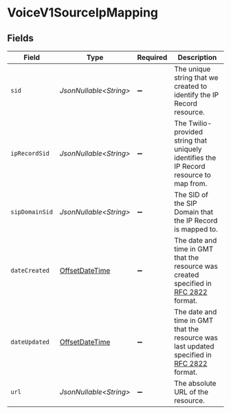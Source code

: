 # VoiceV1SourceIpMapping


## Fields

| Field                                                                                                                             | Type                                                                                                                              | Required                                                                                                                          | Description                                                                                                                       |
| --------------------------------------------------------------------------------------------------------------------------------- | --------------------------------------------------------------------------------------------------------------------------------- | --------------------------------------------------------------------------------------------------------------------------------- | --------------------------------------------------------------------------------------------------------------------------------- |
| `sid`                                                                                                                             | *JsonNullable\<String>*                                                                                                           | :heavy_minus_sign:                                                                                                                | The unique string that we created to identify the IP Record resource.                                                             |
| `ipRecordSid`                                                                                                                     | *JsonNullable\<String>*                                                                                                           | :heavy_minus_sign:                                                                                                                | The Twilio-provided string that uniquely identifies the IP Record resource to map from.                                           |
| `sipDomainSid`                                                                                                                    | *JsonNullable\<String>*                                                                                                           | :heavy_minus_sign:                                                                                                                | The SID of the SIP Domain that the IP Record is mapped to.                                                                        |
| `dateCreated`                                                                                                                     | [OffsetDateTime](https://docs.oracle.com/javase/8/docs/api/java/time/OffsetDateTime.html)                                         | :heavy_minus_sign:                                                                                                                | The date and time in GMT that the resource was created specified in [RFC 2822](https://www.ietf.org/rfc/rfc2822.txt) format.      |
| `dateUpdated`                                                                                                                     | [OffsetDateTime](https://docs.oracle.com/javase/8/docs/api/java/time/OffsetDateTime.html)                                         | :heavy_minus_sign:                                                                                                                | The date and time in GMT that the resource was last updated specified in [RFC 2822](https://www.ietf.org/rfc/rfc2822.txt) format. |
| `url`                                                                                                                             | *JsonNullable\<String>*                                                                                                           | :heavy_minus_sign:                                                                                                                | The absolute URL of the resource.                                                                                                 |